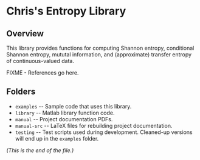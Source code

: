 # Chris's Entropy Library

## Overview

This library provides functions for computing Shannon entropy, conditional
Shannon entropy, mututal information, and (approximate) transfer entropy
of continuous-valued data.

FIXME - References go here.

## Folders

* `examples` -- Sample code that uses this library.
* `library` -- Matlab library function code.
* `manual` -- Project documentation PDFs.
* `manual-src` -- LaTeX files for rebuilding project documentation.
* `testing` -- Test scripts used during development. Cleaned-up versions
will end up in the `examples` folder.

_(This is the end of the file.)_
